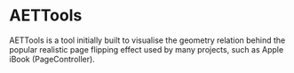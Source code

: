 # AETTools
AETTools is a tool initially built to visualise the geometry relation behind the popular realistic page flipping effect used by many projects, such as Apple iBook (PageController).
